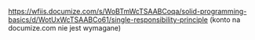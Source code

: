 https://wfiis.documize.com/s/WoBTmWcTSAABCoqa/solid-programming-basics/d/WotUxWcTSAABCo61/single-responsibility-principle
(konto na documize.com nie jest wymagane)
